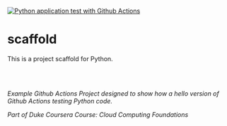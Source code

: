 [![Python application test with Github Actions](https://github.com/lvallejomendez/python_scaffold/actions/workflows/main.yml/badge.svg)](https://github.com/lvallejomendez/python_scaffold/actions/workflows/main.yml)

# scaffold
This is a project scaffold for Python.

<br>
<br>

*Example Github Actions Project designed to show how a hello version of Github Actions testing Python code.*

*Part of Duke Coursera Course: Cloud Computing Foundations*
